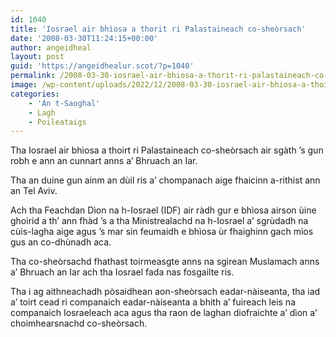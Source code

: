 ```yaml
---
id: 1040
title: 'Iosrael air bhìosa a thorit ri Palastaineach co-sheòrsach'
date: '2008-03-30T11:24:15+00:00'
author: angeidheal
layout: post
guid: 'https://angeidhealur.scot/?p=1040'
permalink: /2008-03-30-iosrael-air-bhiosa-a-thorit-ri-palastaineach-co-sheorsach/
image: /wp-content/uploads/2022/12/2008-03-30-iosrael-air-bhiosa-a-thoirt-ri-palastaineach-co-sheorsach.webp
categories:
    - 'An t-Saoghal'
    - Lagh
    - Poileataigs
---
```


Tha Iosrael air bhìosa a thoirt ri Palastaineach co-sheòrsach air sgàth ’s gun robh e ann an cunnart anns a’ Bhruach an Iar.

Tha an duine gun ainm an dùil ris a’ chompanach aige fhaicinn a-rithist ann an Tel Aviv.

Ach tha Feachdan Dìon na h-Iosrael (IDF) air ràdh gur e bhìosa airson ùine ghoirid a th’ ann fhàd ’s a tha Ministrealachd na h-Iosrael a’ sgrùdadh na cùis-lagha aige agus ’s mar sin feumaidh e bhìosa ùr fhaighinn gach mìos gus an co-dhùnadh aca.

Tha co-sheòrsachd fhathast toirmeasgte anns na sgìrean Muslamach anns a’ Bhruach an Iar ach tha Iosrael fada nas fosgailte ris.

Tha i ag aithneachadh pòsaidhean aon-sheòrsach eadar-nàiseanta, tha iad a’ toirt cead ri companaich eadar-nàiseanta a bhith a’ fuireach leis na companaich Iosraeleach aca agus tha raon de laghan diofraichte a’ dìon a’ choimhearsnachd co-sheòrsach.
